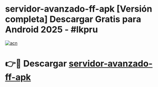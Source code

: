 # servidor-avanzado-ff-apk  [Versión completa] Descargar Gratis para Android 2025 - #lkpru

[![acn](https://github.com/user-attachments/assets/0f9c940e-d8b0-45ae-aac7-cd30a18b3e1c)](https://apps.freeplayer.one?title=servidor-avanzado-ff-apk&ref=9F)

# 👉🔴 Descargar [servidor-avanzado-ff-apk](https://apps.freeplayer.one?title=servidor-avanzado-ff-apk&ref=9F)